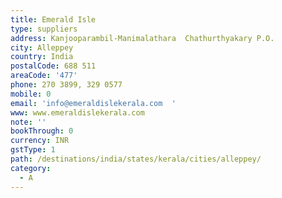 ```yaml
---
title: Emerald Isle
type: suppliers
address: Kanjooparambil-Manimalathara  Chathurthyakary P.O.
city: Alleppey
country: India
postalCode: 688 511
areaCode: '477'
phone: 270 3899, 329 0577
mobile: 0
email: 'info@emeraldislekerala.com  '
www: www.emeraldislekerala.com
note: ''
bookThrough: 0
currency: INR
gstType: 1
path: /destinations/india/states/kerala/cities/alleppey/
category:
  - A
---
```



